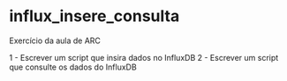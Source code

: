 # influx_insere_consulta

Exercício da aula de ARC

1 - Escrever um script que insira dados no InfluxDB
2 - Escrever um script que consulte os dados do InfluxDB
